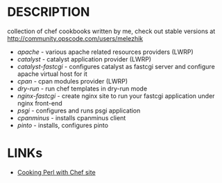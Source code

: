 DESCRIPTION
===

collection of chef cookbooks written by me, check out stable versions at http://community.opscode.com/users/melezhik

- *apache* - various apache related resources providers (LWRP)
- *catalyst* - catalyst application provider (LWRP)
- *catalyst-fastcgi* - configures catalyst as fastcgi server and configure apache virtual host for it
- *cpan* - cpan modules provider (LWRP)
- *dry-run* - run chef templates in dry-run mode
- *nginx-fastcgi* - create nginx site to run your fastcgi application under nginx front-end
- *psgi* - configures and runs psgi application
- *cpanminus* - installs cpanminus client
- *pinto* - installs, configures pinto

LINKs
====
- [Cooking Perl with Chef site](http://perlchef.com/)
  
